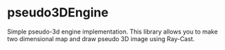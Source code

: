 # pseudo3DEngine
Simple pseudo-3d engine implementation. This library allows you to make two dimensional map and draw pseudo 3D image  using Ray-Cast. 
